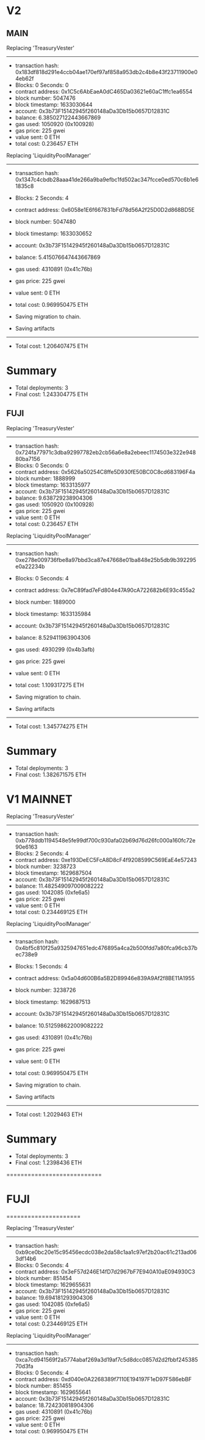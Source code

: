 # V2

## MAIN

Replacing 'TreasuryVester'

---

- transaction hash: 0x183df818d291e4ccb04ae170ef97af858a953db2c4b8e43f23711900e04eb62f
- Blocks: 0 Seconds: 0
- contract address: 0x1C5c6AbEaeA0dC465Da03621e60aC1ffc1ea6554
- block number: 5047476
- block timestamp: 1633030644
- account: 0x3b73F15142945f260148aDa3Db15b0657D12831C
- balance: 6.385027122443667869
- gas used: 1050920 (0x100928)
- gas price: 225 gwei
- value sent: 0 ETH
- total cost: 0.236457 ETH

Replacing 'LiquidityPoolManager'

---

- transaction hash: 0x1347c4cbdb28aaa41de266a9ba9efbc1fd502ac347fcce0ed570c6b1e61835c8
- Blocks: 2 Seconds: 4
- contract address: 0x6058e1E6f667831bFd78d56A2f25D0D2d868BD5E
- block number: 5047480
- block timestamp: 1633030652
- account: 0x3b73F15142945f260148aDa3Db15b0657D12831C
- balance: 5.415076647443667869
- gas used: 4310891 (0x41c76b)
- gas price: 225 gwei
- value sent: 0 ETH
- total cost: 0.969950475 ETH

- Saving migration to chain.
- Saving artifacts

---

- Total cost: 1.206407475 ETH

# Summary

- Total deployments: 3
- Final cost: 1.243304775 ETH

## FUJI

Replacing 'TreasuryVester'

---

- transaction hash: 0x724fa77971c3dba92997782eb2cb56a6e8a2ebeec1174503e322e94880ba7156
- Blocks: 0 Seconds: 0
- contract address: 0x5626a50254C8ffe5D930fE50BC0C8cd683196F4a
- block number: 1888999
- block timestamp: 1633135977
- account: 0x3b73F15142945f260148aDa3Db15b0657D12831C
- balance: 9.638729238904306
- gas used: 1050920 (0x100928)
- gas price: 225 gwei
- value sent: 0 ETH
- total cost: 0.236457 ETH

Replacing 'LiquidityPoolManager'

---

- transaction hash: 0xe278e009736fbe8a97bbd3ca87e47668e01ba848e25b5db9b392295e0a22234b
- Blocks: 0 Seconds: 4
- contract address: 0x7eC89fad7eFd804e47A90cA722682b6E93c455a2
- block number: 1889000
- block timestamp: 1633135984
- account: 0x3b73F15142945f260148aDa3Db15b0657D12831C
- balance: 8.529411963904306
- gas used: 4930299 (0x4b3afb)
- gas price: 225 gwei
- value sent: 0 ETH
- total cost: 1.109317275 ETH

- Saving migration to chain.
- Saving artifacts

---

- Total cost: 1.345774275 ETH

# Summary

- Total deployments: 3
- Final cost: 1.382671575 ETH

# V1 MAINNET

Replacing 'TreasuryVester'

---

- transaction hash: 0xb778ddb1194548e5fe99df700c930afa02b69d76d26fc000a160fc72e90e6163
- Blocks: 2 Seconds: 4
- contract address: 0xe193DeEC5FcA8D8cF4f9208599C569EaE4e57243
- block number: 3238723
- block timestamp: 1629687504
- account: 0x3b73F15142945f260148aDa3Db15b0657D12831C
- balance: 11.482549097009082222
- gas used: 1042085 (0xfe6a5)
- gas price: 225 gwei
- value sent: 0 ETH
- total cost: 0.234469125 ETH

Replacing 'LiquidityPoolManager'

---

- transaction hash: 0x4bf5c810f25a9325947651edc476895a4ca2b500fdd7a80fca96cb37bec738e9
- Blocks: 1 Seconds: 4
- contract address: 0x5a04d600B6a5B2D89946e839A9Af2f8BE11A1955
- block number: 3238726
- block timestamp: 1629687513
- account: 0x3b73F15142945f260148aDa3Db15b0657D12831C
- balance: 10.512598622009082222
- gas used: 4310891 (0x41c76b)
- gas price: 225 gwei
- value sent: 0 ETH
- total cost: 0.969950475 ETH

- Saving migration to chain.
- Saving artifacts

---

- Total cost: 1.2029463 ETH

# Summary

- Total deployments: 3
- Final cost: 1.2398436 ETH

===========================

# FUJI

=====================

Replacing 'TreasuryVester'

---

- transaction hash: 0xb9ce0bc20e15c95456ecdc038e2da58c1aa1c97ef2b20ac61c213ad063df14b6
- Blocks: 0 Seconds: 4
- contract address: 0x3eF57d246E14fD7d2967bF7E940A10aE094930C3
- block number: 851454
- block timestamp: 1629655631
- account: 0x3b73F15142945f260148aDa3Db15b0657D12831C
- balance: 19.694181293904306
- gas used: 1042085 (0xfe6a5)
- gas price: 225 gwei
- value sent: 0 ETH
- total cost: 0.234469125 ETH

Replacing 'LiquidityPoolManager'

---

- transaction hash: 0xca7cd941569f2a5774abaf269a3d19af7c5d8dcc0857d2d2fbbf24538570d3fa
- Blocks: 0 Seconds: 4
- contract address: 0xd040e0A2268389f7110E194197F1eD97F586ebBF
- block number: 851455
- block timestamp: 1629655641
- account: 0x3b73F15142945f260148aDa3Db15b0657D12831C
- balance: 18.724230818904306
- gas used: 4310891 (0x41c76b)
- gas price: 225 gwei
- value sent: 0 ETH
- total cost: 0.969950475 ETH
